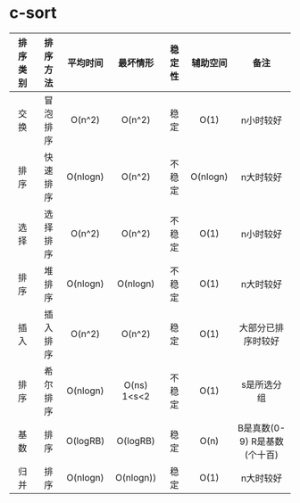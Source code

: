 # c-sort


| 排序类别 | 排序方法 | 平均时间 | 最坏情形 | 稳定性 | 辅助空间 | 备注 |
| :------: | :------: | :------: | :------: | :-----:| :------: | :--: |
| 交换 | 冒泡排序 | O(n^2) | O(n^2) | 稳定| O(1) | n小时较好 |
| 排序 | 快速排序 | O(nlogn) | O(n^2) | 不稳定| O(nlogn) | n大时较好 |
| 选择 | 选择排序 | O(n^2) | O(n^2) | 不稳定| O(1) | n小时较好 |
| 排序 | 堆排序 | O(nlogn) | O(nlogn) | 不稳定| O(1) | n大时较好 |
| 插入 | 插入排序 | O(n^2) | O(n^2) | 稳定| O(1) | 大部分已排序时较好 |
| 排序 | 希尔排序 | O(nlogn) | O(ns) 1<s<2 | 不稳定| O(1) | s是所选分组 |
| 基数 | 排序 | O(logRB) | O(logRB) | 稳定| O(n) | B是真数(0-9) R是基数(个十百) |
| 归并 | 排序 | O(nlogn) | O(nlogn)) | 稳定| O(1) | n大时较好 |
